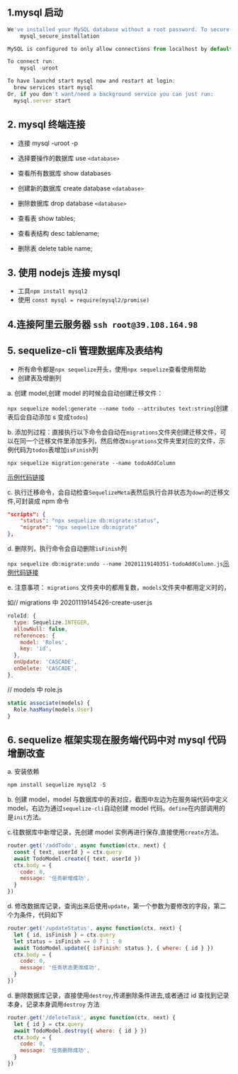 ## 1.mysql 启动

```js
We've installed your MySQL database without a root password. To secure it run:
    mysql_secure_installation

MySQL is configured to only allow connections from localhost by default

To connect run:
    mysql -uroot

To have launchd start mysql now and restart at login:
  brew services start mysql
Or, if you don't want/need a background service you can just run:
  mysql.server start
```

## 2. mysql 终端连接

- 连接 mysql -uroot -p

- 选择要操作的数据库 use `<database>`
- 查看所有数据库 show databases

* 创建新的数据库 create database `<database>`
* 删除数据库 drop database `<database>`

* 查看表 show tables;

* 查看表结构 desc tablename;

* 删除表 delete table name;

## 3. 使用 nodejs 连接 mysql

- 工具`npm install mysql2`
- 使用 `const mysql = require(mysql2/promise)`

## 4.连接阿里云服务器 `ssh root@39.108.164.98`

## 5. sequelize-cli 管理数据库及表结构

- 所有命令都是`npx sequelize`开头，使用`npx sequelize`查看使用帮助
- 创建表及增删列

a. 创建 model,创建 model 的时候会自动创建迁移文件：

`npx sequelize model:generate --name todo --attributes text:string`(创建表后会自动添加 s 变成`todos`)

b. 添加列过程：直接执行以下命令会自动在`migrations`文件夹创建迁移文件，可以在同一个迁移文件里添加多列，然后修改`migrations`文件夹里对应的文件，示例代码为`todos`表增加`isFinish`列

`npx sequelize migration:generate --name todoAddColumn`

[示例代码链接](https://github.com/luoxuzhi/mysql-sequelize-cli/blob/master/migrations/20201119140351-todoAddColumn.js)

c. 执行迁移命令，会自动检查`SequelizeMeta`表然后执行合并状态为`down`的迁移文件,可封装成 npm 命令

```json
"scripts": {
    "status": "npx sequelize db:migrate:status",
    "migrate": "npx sequelize db:migrate"
},
```

d. 删除列，执行命令会自动删除`isFinish`列

`npx sequelize db:migrate:undo --name 20201119140351-todoAddColumn.js`[示例代码链接](https://github.com/luoxuzhi/mysql-sequelize-cli/blob/master/migrations/20201119140351-todoAddColumn.js)

e. 注意事项： `migrations` 文件夹中的都用复数，`models`文件夹中都用定义时的，

如// migrations 中 20201119145426-create-user.js

```js
roleId: {
  type: Sequelize.INTEGER,
  allowNull: false,
  references: {
    model: 'Roles',
    key: 'id',
  },
  onUpdate: 'CASCADE',
  onDelete: 'CASCADE',
},
```

// models 中 role.js

```js
static associate(models) {
  Role.hasMany(models.User)
}
```

## 6. sequelize 框架实现在服务端代码中对 mysql 代码增删改查

a. 安装依赖

```js
npm install sequelize mysql2 -S
```

b. 创建 model，model 与数据库中的表对应，截图中左边为在服务端代码中定义 model，右边为通过`sequelize-cli`自动创建 model 代码。`define`在内部调用的是`init`方法。
<img :src="$withBase('/assets/define-model-diff.png')">

c.往数据库中新增记录，先创建 model 实例再进行保存,直接使用`create`方法。

```js
router.get('/addTodo', async function(ctx, next) {
  const { text, userId } = ctx.query
  await TodoModel.create({ text, userId })
  ctx.body = {
    code: 0,
    message: '任务新增成功',
  }
})
```

d. 修改数据库记录，查询出来后使用`update`，第一个参数为要修改的字段，第二个为条件，代码如下

```js
router.get('/updateStatus', async function(ctx, next) {
  let { id, isFinish } = ctx.query
  let status = isFinish == 0 ? 1 : 0
  await TodoModel.update({ isFinish: status }, { where: { id } })
  ctx.body = {
    code: 0,
    message: '任务状态更改成功',
  }
})
```

d. 删除数据库记录，直接使用`destroy`,传递删除条件进去,或者通过 id 查找到记录本身，记录本身调用`destroy` 方法

```js
router.get('/deleteTask', async function(ctx, next) {
  let { id } = ctx.query
  await TodoModel.destroy({ where: { id } })
  ctx.body = {
    code: 0,
    message: '任务删除成功',
  }
})
```

